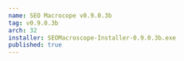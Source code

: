 ```yaml
---
name: SEO Macrocope v0.9.0.3b
tag: v0.9.0.3b
arch: 32
installer: SEOMacroscope-Installer-0.9.0.3b.exe
published: true
---
```

